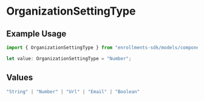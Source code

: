 # OrganizationSettingType

## Example Usage

```typescript
import { OrganizationSettingType } from "enrollments-sdk/models/components";

let value: OrganizationSettingType = "Number";
```

## Values

```typescript
"String" | "Number" | "Url" | "Email" | "Boolean"
```
